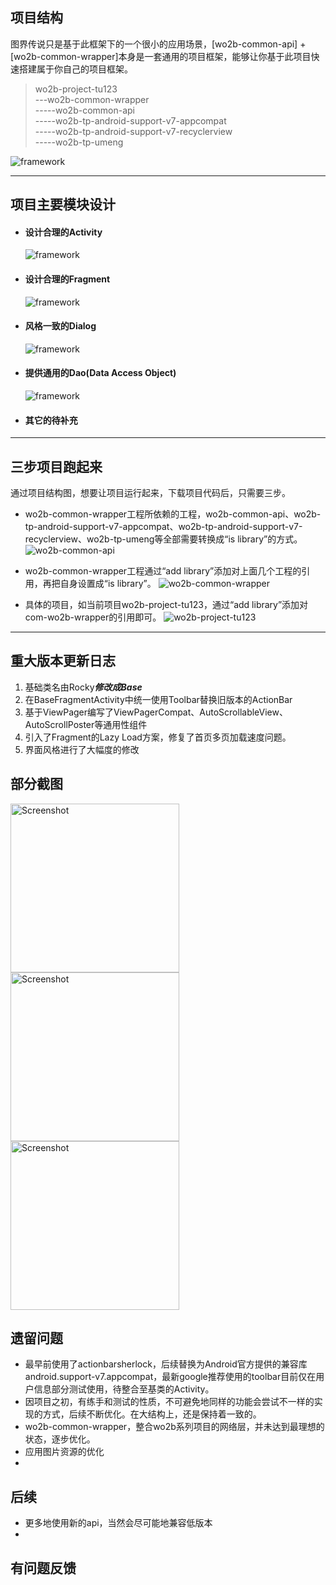 
## 项目结构
图界传说只是基于此框架下的一个很小的应用场景，[wo2b-common-api] + [wo2b-common-wrapper]本身是一套通用的项目框架，能够让你基于此项目快速搭建属于你自己的项目框架。
>wo2b-project-tu123  
\---wo2b-common-wrapper  
\-----wo2b-common-api  
\-----wo2b-tp-android-support-v7-appcompat  
\-----wo2b-tp-android-support-v7-recyclerview  
\-----wo2b-tp-umeng  


![framework](https://github.com/benniaobuguai/android-project-wo2b/blob/master/wo2b-xxx-design/Framework.png)


***
## 项目主要模块设计

+ #### 设计合理的Activity
    ![framework](https://github.com/benniaobuguai/android-project-wo2b/blob/master/wo2b-xxx-design/Activity.png)

+ #### 设计合理的Fragment
    ![framework](https://github.com/benniaobuguai/android-project-wo2b/blob/master/wo2b-xxx-design/Fragment.png)
	
+ #### 风格一致的Dialog
    ![framework](https://github.com/benniaobuguai/android-project-wo2b/blob/master/wo2b-xxx-design/Dialog.png)

+ #### 提供通用的Dao(Data Access Object)
    ![framework](https://github.com/benniaobuguai/android-project-wo2b/blob/master/wo2b-xxx-design/RockyDao.png)

+ #### 其它的待补充


***
## 三步项目跑起来
通过项目结构图，想要让项目运行起来，下载项目代码后，只需要三步。   
    
    
+ wo2b-common-wrapper工程所依赖的工程，wo2b-common-api、wo2b-tp-android-support-v7-appcompat、wo2b-tp-android-support-v7-recyclerview、wo2b-tp-umeng等全部需要转换成“is library”的方式。
![wo2b-common-api](https://github.com/benniaobuguai/android-project-wo2b/blob/master/wo2b-xxx-design/config/wo2b-common-api.png)

+ wo2b-common-wrapper工程通过“add library”添加对上面几个工程的引用，再把自身设置成“is library”。
![wo2b-common-wrapper](https://github.com/benniaobuguai/android-project-wo2b/blob/master/wo2b-xxx-design/config/wo2b-common-wrapper.png)

+ 具体的项目，如当前项目wo2b-project-tu123，通过“add library”添加对com-wo2b-wrapper的引用即可。 
![wo2b-project-tu123](https://github.com/benniaobuguai/android-project-wo2b/blob/master/wo2b-xxx-design/config/wo2b-project-tu123.png)


***
## 重大版本更新日志
1. 基础类名由Rocky***修改成Base***
2. 在BaseFragmentActivity中统一使用Toolbar替换旧版本的ActionBar
3. 基于ViewPager编写了ViewPagerCompat、AutoScrollableView<T>、AutoScrollPoster等通用性组件
4. 引入了Fragment的Lazy Load方案，修复了首页多页加载速度问题。
5. 界面风格进行了大幅度的修改


### 
## 部分截图

<p>
   <img src="https://github.com/benniaobuguai/android-project-wo2b/blob/master/wo2b-xxx-apk/screenshot/1.png" width="270" alt="Screenshot"/>
   <img src="https://github.com/benniaobuguai/android-project-wo2b/blob/master/wo2b-xxx-apk/screenshot/2.png" width="270" alt="Screenshot"/>
   <img src="https://github.com/benniaobuguai/android-project-wo2b/blob/master/wo2b-xxx-apk/screenshot/3.png" width="270" alt="Screenshot"/>
</p>



## 遗留问题
+ 最早前使用了actionbarsherlock，后续替换为Android官方提供的兼容库android.support-v7.appcompat，最新google推荐使用的toolbar目前仅在用户信息部分测试使用，待整合至基类的Activity。
+ 因项目之初，有练手和测试的性质，不可避免地同样的功能会尝试不一样的实现的方式，后续不断优化。在大结构上，还是保持着一致的。
+ wo2b-common-wrapper，整合wo2b系列项目的网络层，并未达到最理想的状态，逐步优化。 
+ 应用图片资源的优化
+ 


## 后续
+ 更多地使用新的api，当然会尽可能地兼容低版本
+ 



## 有问题反馈

